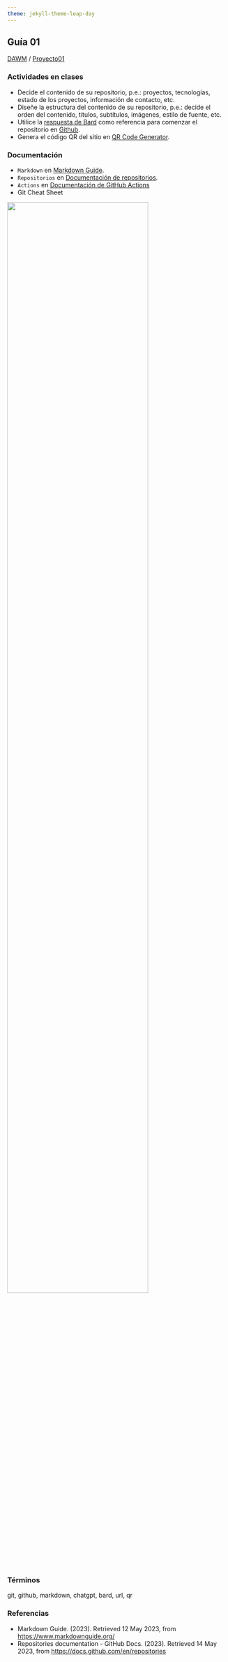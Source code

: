 ```yaml
---
theme: jekyll-theme-leap-day
---
```


## Guía 01

[DAWM](/DAWM/) / [Proyecto01](/DAWM/proyectos/2023/proyecto01)

### Actividades en clases

* Decide el contenido de su repositorio, p.e.: proyectos, tecnologías, estado de los proyectos, información de contacto, etc.
* Diseñe la estructura del contenido de su repositorio, p.e.: decide el orden del contenido, títulos, subtítulos, imágenes, estilo de fuente, etc.
* Utilice la [respuesta de Bard](bard/guia01-bard01.pdf) como referencia para comenzar el repositorio en [Github](https://github.com/).
* Genera el código QR del sitio en [QR Code Generator](https://br.qr-code-generator.com/).

### Documentación

* `Markdown` en [Markdown Guide](https://www.markdownguide.org/).
* `Repositorios` en [Documentación de repositorios](https://docs.github.com/es/repositories).
* `Actions` en [Documentación de GitHub Actions](https://docs.github.com/es/actions)
* Git Cheat Sheet

<img src="https://raw.githubusercontent.com/hbons/git-cheat-sheet/master/preview.png" width="80%">

### Términos

git, github, markdown, chatgpt, bard, url, qr

### Referencias

* Markdown Guide. (2023). Retrieved 12 May 2023, from https://www.markdownguide.org/
* Repositories documentation - GitHub Docs. (2023). Retrieved 14 May 2023, from https://docs.github.com/en/repositories